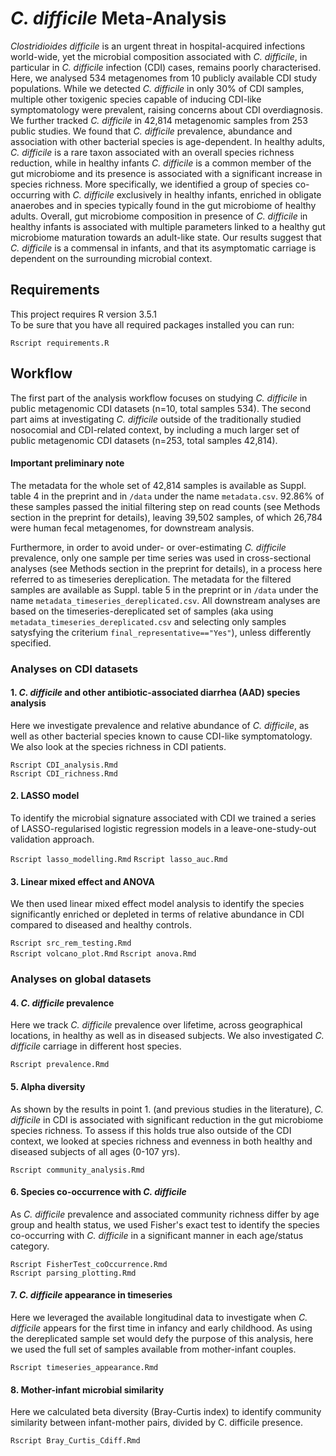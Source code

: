 # *C. difficile* Meta-Analysis

*Clostridioides difficile* is an urgent threat in hospital-acquired infections world-wide, yet the microbial composition associated with *C. difficile*, in particular in *C. difficile* infection (CDI) cases, remains poorly characterised. Here, we analysed 534 metagenomes from 10 publicly available CDI study populations. While we detected *C. difficile* in only 30% of CDI samples, multiple other toxigenic species capable of inducing CDI-like symptomatology were prevalent, raising concerns about CDI overdiagnosis. We further tracked *C. difficile* in 42,814 metagenomic samples from 253 public studies. We found that *C. difficile* prevalence, abundance and association with other bacterial species is age-dependent. In healthy adults, *C. difficile* is a rare taxon associated with an overall species richness reduction, while in healthy infants *C. difficile* is a common member of the gut microbiome and its presence is associated with a significant increase in species richness. More specifically, we identified a group of species co-occurring with *C. difficile* exclusively in healthy infants, enriched in obligate anaerobes and in species typically found in the gut microbiome of healthy adults. Overall, gut microbiome composition in presence of *C. difficile* in healthy infants is associated with multiple parameters linked to a healthy gut microbiome maturation towards an adult-like state. Our results suggest that *C. difficile* is a commensal in infants, and that its asymptomatic carriage is dependent on the surrounding microbial context.

## Requirements

This project requires R version 3.5.1   
To be sure that you have all required packages installed you can run:

`Rscript requirements.R`

## Workflow

The first part of the analysis workflow focuses on studying *C. difficile* in public metagenomic CDI datasets (n=10, total samples 534). 
The second part aims at investigating *C. difficile* outside of the traditionally studied nosocomial and CDI-related context, by including a much larger set of public metagenomic CDI datasets (n=253, total samples 42,814). 

#### Important preliminary note
The metadata for the whole set of 42,814 samples is available as Suppl. table 4 in the preprint and in `/data` under the name `metadata.csv`. 92.86% of these samples passed the initial filtering step on read counts (see Methods section in the preprint for details), leaving 39,502 samples, of which 26,784 were human fecal metagenomes, for downstream analysis.

Furthermore, in order to avoid under- or over-estimating *C. difficile* prevalence, only one sample per time series was used in cross-sectional analyses (see Methods section in the preprint for details), in a process here referred to as timeseries dereplication. The metadata for the filtered samples are available as Suppl. table 5 in the preprint or in `/data` under the name `metadata_timeseries_dereplicated.csv`. All downstream analyses are based on the timeseries-dereplicated set of samples (aka using `metadata_timeseries_dereplicated.csv` and selecting only samples satysfying the criterium `final_representative=="Yes"`), unless differently specified.  

### Analyses on CDI datasets

#### 1. *C. difficile* and other antibiotic-associated diarrhea (AAD) species analysis
Here we investigate prevalence and relative abundance of *C. difficile*, as well as other bacterial species known to cause CDI-like symptomatology. We also look at the species richness in CDI patients.

`Rscript CDI_analysis.Rmd`  
`Rscript CDI_richness.Rmd`

#### 2. LASSO model
To identify the microbial signature associated with CDI we trained a series of LASSO-regularised logistic regression models in a leave-one-study-out validation approach.

`Rscript lasso_modelling.Rmd` 
`Rscript lasso_auc.Rmd` 

#### 3. Linear mixed effect and ANOVA
We then used linear mixed effect model analysis to identify the species significantly enriched or depleted in terms of relative abundance in CDI compared to diseased and healthy controls.

`Rscript src_rem_testing.Rmd`  
`Rscript volcano_plot.Rmd`
`Rscript anova.Rmd`

### Analyses on global datasets

#### 4. *C. difficile* prevalence 
Here we track *C. difficile* prevalence over lifetime, across geographical locations, in healthy as well as in diseased subjects. We also investigated *C. difficile* carriage in different host species.

`Rscript prevalence.Rmd`

#### 5. Alpha diversity 
As shown by the results in point 1. (and previous studies in the literature), *C. difficile* in CDI is associated with significant reduction in the gut microbiome species richness. To assess if this holds true also outside of the CDI context, we looked at species richness and evenness in both healthy and diseased subjects of all ages (0-107 yrs). 

`Rscript community_analysis.Rmd`

#### 6. Species co-occurrence with *C. difficile* 
As *C. difficile* prevalence and associated community richness differ by age group and health status, we used Fisher's exact test to identify the species co-occurring with *C. difficile* in a significant manner in each age/status category.    

`Rscript FisherTest_coOccurrence.Rmd`  
`Rscript parsing_plotting.Rmd`

#### 7. *C. difficile* appearance in timeseries 
Here we leveraged the available longitudinal data to investigate when *C. difficile* appears for the first time in infancy and early childhood. As using the dereplicated sample set would defy the purpose of this analysis, here we used the full set of samples available from mother-infant couples.

`Rscript timeseries_appearance.Rmd`

#### 8. Mother-infant microbial similarity
Here we calculated beta diversity (Bray-Curtis index) to identify community similarity between infant-mother pairs, divided by C. difficile presence.  

`Rscript Bray_Curtis_Cdiff.Rmd`
